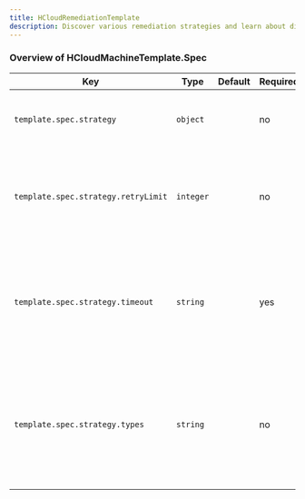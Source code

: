 ```yaml
---
title: HCloudRemediationTemplate
description: Discover various remediation strategies and learn about different types to enhance your security posture. Explore how to handle security incidents effectively.
---
```


### Overview of HCloudMachineTemplate.Spec

| Key                                        | Type       | Default                                 | Required | Description                                                                                                                                                                                                                                                                                     |
| ------------------------------------------ | ---------- | --------------------------------------- | -------- | ----------------------------------------------------------------------------------------------------------------------------------------------------------------------------------------------------------------------------------------------------------------------------------------------- |
| `template.spec.strategy`                 | `object`   |                                         | no       | Strategy field defines remediation strategy                                                                                                                                                                                                                                                                    |
| `template.spec.strategy.retryLimit`                       | `integer`   |                                         | no      | RetryLimit sets the maximum number of remediation retries. Zero retries if not set                                                                                                                                                                                                                            |
| `template.spec.strategy.timeout`                  | `string`   |                                         | yes      | Timeout sets the timeout between remediation retries. It should be of the form "10m", or "40s" |
| `template.spec.strategy.types`                    | `string`   |                                         | no       | Type represents the type of the remediation strategy. At the moment, only "Reboot" is supported                                                                                                                                                                                                                                                         |
